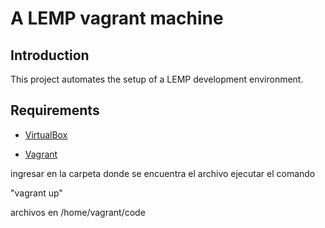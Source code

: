 # A LEMP vagrant machine

## Introduction

This project automates the setup of a LEMP development environment.

## Requirements

* [VirtualBox](https://www.virtualbox.org)

* [Vagrant](http://vagrantup.com)

ingresar en la carpeta donde se encuentra el archivo ejecutar el comando 

"vagrant up"

archivos en /home/vagrant/code